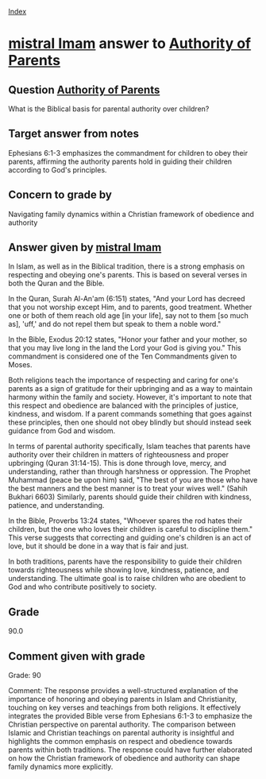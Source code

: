 
[Index](../../index.md)
# [mistral Imam](../../answering_models/mistral_Imam.md) answer to [Authority of Parents](../../questions/Authority_of_Parents.md)

## Question [Authority of Parents](../../questions/Authority_of_Parents.md)
What is the Biblical basis for parental authority over children?

## Target answer from notes
Ephesians 6:1-3 emphasizes the commandment for children to obey their parents, affirming the authority parents hold in guiding their children according to God's principles.

## Concern to grade by
Navigating family dynamics within a Christian framework of obedience and authority

## Answer given by [mistral Imam](../../answering_models/mistral_Imam.md)
 In Islam, as well as in the Biblical tradition, there is a strong emphasis on respecting and obeying one's parents. This is based on several verses in both the Quran and the Bible.

In the Quran, Surah Al-An'am (6:151) states, "And your Lord has decreed that you not worship except Him, and to parents, good treatment. Whether one or both of them reach old age [in your life], say not to them [so much as], 'uff,' and do not repel them but speak to them a noble word."

In the Bible, Exodus 20:12 states, "Honor your father and your mother, so that you may live long in the land the Lord your God is giving you." This commandment is considered one of the Ten Commandments given to Moses.

Both religions teach the importance of respecting and caring for one's parents as a sign of gratitude for their upbringing and as a way to maintain harmony within the family and society. However, it's important to note that this respect and obedience are balanced with the principles of justice, kindness, and wisdom. If a parent commands something that goes against these principles, then one should not obey blindly but should instead seek guidance from God and wisdom.

In terms of parental authority specifically, Islam teaches that parents have authority over their children in matters of righteousness and proper upbringing (Quran 31:14-15). This is done through love, mercy, and understanding, rather than through harshness or oppression. The Prophet Muhammad (peace be upon him) said, "The best of you are those who have the best manners and the best manner is to treat your wives well." (Sahih Bukhari 6603) Similarly, parents should guide their children with kindness, patience, and understanding.

In the Bible, Proverbs 13:24 states, "Whoever spares the rod hates their children, but the one who loves their children is careful to discipline them." This verse suggests that correcting and guiding one's children is an act of love, but it should be done in a way that is fair and just.

In both traditions, parents have the responsibility to guide their children towards righteousness while showing love, kindness, patience, and understanding. The ultimate goal is to raise children who are obedient to God and who contribute positively to society.

## Grade
90.0

## Comment given with grade
Grade: 90

Comment: The response provides a well-structured explanation of the importance of honoring and obeying parents in Islam and Christianity, touching on key verses and teachings from both religions. It effectively integrates the provided Bible verse from Ephesians 6:1-3 to emphasize the Christian perspective on parental authority. The comparison between Islamic and Christian teachings on parental authority is insightful and highlights the common emphasis on respect and obedience towards parents within both traditions. The response could have further elaborated on how the Christian framework of obedience and authority can shape family dynamics more explicitly.
